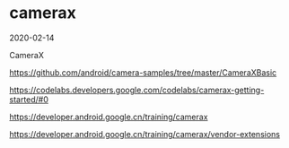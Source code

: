 # camerax
2020-02-14

CameraX

https://github.com/android/camera-samples/tree/master/CameraXBasic

https://codelabs.developers.google.com/codelabs/camerax-getting-started/#0

https://developer.android.google.cn/training/camerax

https://developer.android.google.cn/training/camerax/vendor-extensions


